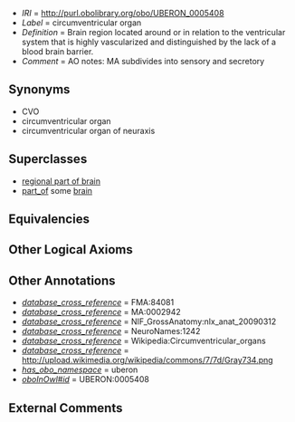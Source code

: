  * *IRI* = http://purl.obolibrary.org/obo/UBERON_0005408
 * *Label* = circumventricular organ
 * *Definition* = Brain region located around or in relation to the ventricular system that is highly vascularized and distinguished by the lack of a blood brain barrier.
 * *Comment* = AO notes: MA subdivides into sensory and secretory

## Synonyms

 * CVO
 * circumventricular organ
 * circumventricular organ of neuraxis

## Superclasses

 * [regional part of brain](../../UBERON/16/UBERON_0002616.md)
 * [part_of](../../BFO/50/BFO_0000050.md) some [brain](../../UBERON/55/UBERON_0000955.md)

## Equivalencies


## Other Logical Axioms


## Other Annotations

 * *[database_cross_reference](../../ef/oboInOwl#hasDbXref.md)* = FMA:84081
 * *[database_cross_reference](../../ef/oboInOwl#hasDbXref.md)* = MA:0002942
 * *[database_cross_reference](../../ef/oboInOwl#hasDbXref.md)* = NIF_GrossAnatomy:nlx_anat_20090312
 * *[database_cross_reference](../../ef/oboInOwl#hasDbXref.md)* = NeuroNames:1242
 * *[database_cross_reference](../../ef/oboInOwl#hasDbXref.md)* = Wikipedia:Circumventricular_organs
 * *[database_cross_reference](../../ef/oboInOwl#hasDbXref.md)* = http://upload.wikimedia.org/wikipedia/commons/7/7d/Gray734.png
 * *[has_obo_namespace](../../ce/oboInOwl#hasOBONamespace.md)* = uberon
 * *[oboInOwl#id](../../id/oboInOwl#id.md)* = UBERON:0005408

## External Comments

